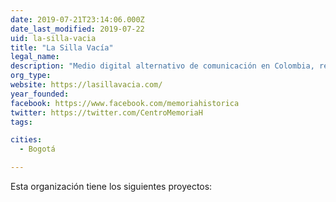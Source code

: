```yaml
---
date: 2019-07-21T23:14:06.000Z
date_last_modified: 2019-07-22
uid: la-silla-vacia
title: "La Silla Vacía"
legal_name: 
description: "Medio digital alternativo de comunicación en Colombia, realiza investigación basadas en datos."
org_type: 
website: https://lasillavacia.com/
year_founded: 
facebook: https://www.facebook.com/memoriahistorica
twitter: https://twitter.com/CentroMemoriaH
tags:

cities: 
  - Bogotá

---
```


Esta organización tiene los siguientes proyectos:


